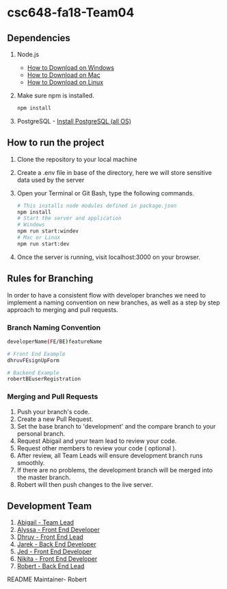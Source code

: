 # csc648-fa18-Team04

## Dependencies

1. Node.js

   - [How to Download on Windows](https://blog.teamtreehouse.com/install-node-js-npm-windows)
   - [How to Download on Mac](https://blog.teamtreehouse.com/install-node-js-npm-mac)
   - [How to Download on Linux](https://blog.teamtreehouse.com/install-node-js-npm-linux)

2. Make sure npm is installed.

   ```bash
   npm install
   ```

3. PostgreSQL - [Install PostgreSQL (all OS)](https://www.postgresql.org/download/)

## How to run the project

1. Clone the repository to your local machine
2. Create a .env file in base of the directory, here we will store sensitive data used by the server
3. Open your Terminal or Git Bash, type the following commands.

   ```bash
   # This installs node modules defined in package.json
   npm install
   # Start the server and application
   # Windows
   npm run start:windev
   # Mac or Linux
   npm run start:dev
   ```

4. Once the server is running, visit localhost:3000 on your browser.

## Rules for Branching

In order to have a consistent flow with developer branches we need to implement a naming convention on new branches, as well as a step by step approach to merging and pull requests.

### Branch Naming Convention

```bash
developerName(FE/BE)featureName

# Front End Example
dhruvFEsignUpForm

# Backend Example
robertBEuserRegistration
```

### Merging and Pull Requests

1. Push your branch's code.
2. Create a new Pull Request.
3. Set the base branch to 'development' and the compare branch to your personal branch.
4. Request Abigail and your team lead to review your code.
5. Request other members to review your code ( optional ).
6. After review, all Team Leads will ensure development branch runs smoothly.
7. If there are no problems, the development branch will be merged into the master branch.
8. Robert will then push changes to the live server.

## Development Team

1. [Abigail - Team Lead](https://github.com/michinchin)
2. [Alyssa - Front End Developer](https://github.com/amalunao)
3. [Dhruv - Front End Lead](https://github.com/dhruvbshah)
4. [Jarek - Back End Developer](https://github.com/Janda95)
5. [Jed - Front End Developer](https://github.com/jahmadia)
6. [Nikita - Front End Developer](https://github.com/nbajra)
7. [Robert - Back End Lead](https://github.com/rquinones93)

README Maintainer- Robert
